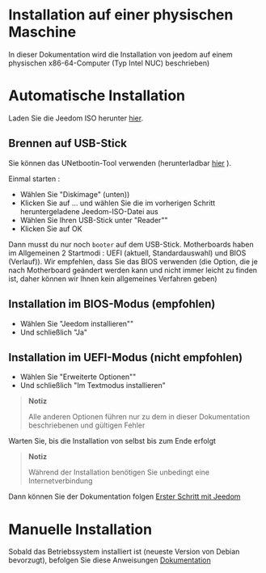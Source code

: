 # Installation auf einer physischen Maschine

In dieser Dokumentation wird die Installation von jeedom auf einem physischen x86-64-Computer (Typ Intel NUC) beschrieben)

# Automatische Installation

Laden Sie die Jeedom ISO herunter [hier](https://images.jeedom.com/x86-64/).

## Brennen auf USB-Stick

Sie können das UNetbootin-Tool verwenden (herunterladbar [hier](https://unetbootin.github.io/) ).

Einmal starten : 

- Wählen Sie "Diskimage" (unten))
- Klicken Sie auf ... und wählen Sie die im vorherigen Schritt heruntergeladene Jeedom-ISO-Datei aus
- Wählen Sie Ihren USB-Stick unter "Reader""
- Klicken Sie auf OK

Dann musst du nur noch ``booter`` auf dem USB-Stick. Motherboards haben im Allgemeinen 2 Startmodi : UEFI (aktuell, Standardauswahl) und BIOS (Verlauf)). Wir empfehlen, dass Sie das BIOS verwenden (die Option, die je nach Motherboard geändert werden kann und nicht immer leicht zu finden ist, daher können wir Ihnen kein allgemeines Verfahren geben)

## Installation im BIOS-Modus (empfohlen)

- Wählen Sie "Jeedom installieren""
- Und schließlich "Ja"

## Installation im UEFI-Modus (nicht empfohlen)

- Wählen Sie "Erweiterte Optionen""
- Und schließlich "Im Textmodus installieren"

>**Notiz**
>
>Alle anderen Optionen führen nur zu dem in dieser Dokumentation beschriebenen und gültigen Fehler

Warten Sie, bis die Installation von selbst bis zum Ende erfolgt

>**Notiz**
>
>Während der Installation benötigen Sie unbedingt eine Internetverbindung

Dann können Sie der Dokumentation folgen [Erster Schritt mit Jeedom](https://doc.jeedom.com/de_DE/premiers-pas/index)

# Manuelle Installation

Sobald das Betriebssystem installiert ist (neueste Version von Debian bevorzugt), befolgen Sie diese Anweisungen [Dokumentation](https://doc.jeedom.com/de_DE/installation/cli)



